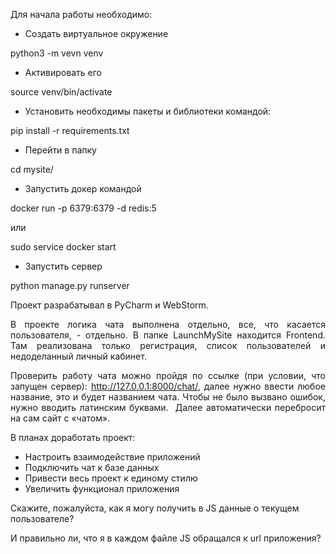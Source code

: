 <p>Для начала работы необходимо:</p>
<ul>
<li>Создать виртуальное окружение</li>
</ul>
<p>python3 -m vevn venv</p>
<ul>
<li>Активировать его</li>
</ul>
<p>source venv/bin/activate</p>
<ul>
<li>Установить необходимы пакеты и библиотеки командой:</li>
</ul>
<p>pip install -r requirements.txt</p>
<ul>
<li>Перейти в папку</li>
</ul>
<p>cd mysite/</p>
<ul>
<li>Запустить докер командой</li>
</ul>
<p>docker run -p 6379:6379 -d redis:5</p>
<p>или</p>
<p>sudo service docker start</p>
<ul>
<li>Запустить сервер</li>
</ul>
<p>python manage.py runserver</p>
<p style="text-align: justify;">Проект разрабатывал в PyCharm и WebStorm.</p>
<p style="text-align: justify;">В проекте логика чата выполнена отдельно, все, что касается пользователя, - отдельно. В папке LaunchMySite находится Frontend. Там реализована только регистрация, список пользователей и недоделанный личный кабинет.</p>
<p style="text-align: justify;">Проверить работу чата можно пройдя по ссылке (при условии, что запущен сервер): <a href="http://127.0.0.1:8000/chat/">http://127.0.0.1:8000/chat/</a>, далее нужно ввести любое название, это и будет названием чата. Чтобы не было вызвано ошибок, нужно вводить латинским буквами. &nbsp;Далее автоматически перебросит на сам сайт с &laquo;чатом&raquo;.</p>
<p style="text-align: justify;">В планах доработать проект:</p>
<ul>
<li>Настроить взаимодействие приложений</li>
<li>Подключить чат к базе данных</li>
<li>Привести весь проект к единому стилю</li>
<li>Увеличить функционал приложения</li>
</ul>
<p>Скажите, пожалуйста, как я могу получить в JS данные о текущем пользователе?</p>
<p>И правильно ли, что я в каждом файле JS обращался к url приложения?</p>
